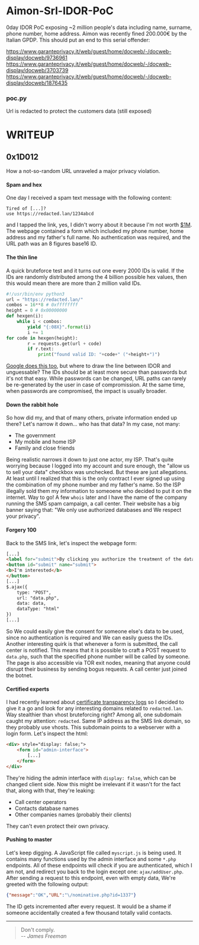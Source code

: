 # Aimon-Srl-IDOR-PoC
0day IDOR PoC exposing ~2 million people's data including name, surname, phone number, home address. 
Aimon was recently fined 200.000€ by the Italian GPDP. This should put an end to this serial offender:

<https://www.garanteprivacy.it/web/guest/home/docweb/-/docweb-display/docweb/9736961>
<https://www.garanteprivacy.it/web/guest/home/docweb/-/docweb-display/docweb/3703739>
<https://www.garanteprivacy.it/web/guest/home/docweb/-/docweb-display/docweb/1876435>

### poc.py
Url is redacted to protect the customers data (still exposed)

# WRITEUP

## 0x1D012
How a not-so-random URL unraveled a major privacy violation.

#### Spam and hex
One day I received a spam text message with the following content:
```
Tired of [...]?
use https://redacted.lan/1234abcd
```
and I tapped the link, yes, I didn't worry about it because I'm not worth [$1M](https://web.archive.org/web/20220113021824/https://citizenlab.ca/2021/09/forcedentry-nso-group-imessage-zero-click-exploit-captured-in-the-wild/).
The webpage contained a form which included my phone number, home address and my father's full name.
No authentication was required, and the URL path was an 8 figures base16 ID.

#### The thin line
A quick bruteforce test and it turns out one every 2000 IDs is valid.
If the IDs are randomly distributed among the 4 billion possible hex values,
then this would mean there are more than 2 million valid IDs.
```python
#!/usr/bin/env python3
url = "https://redacted.lan/"
combos = 16**8 # 0xffffffff 
height = 0 # 0x00000000
def hexgen(i):
    while i < combos:
        yield "{:08X}".format(i)
        i += 1
for code in hexgen(height):
        r = requests.get(url + code)
        if r.text:
        	print("found valid ID: "+code+" ("+height+")")        
```
[Google does this too](https://web.archive.org/web/20211124085739/https://www.theverge.com/2015/6/23/8830977/google-photos-security-public-url-privacy-protected), but where to draw the line between IDOR and unguessable?
The IDs should be at least more secure than passwords but it's not that easy.
While passwords can be changed, URL paths can rarely be re-generated by the user in case of compromission.
At the same time, when passwords are compromised, the impact is usually broader.

#### Down the rabbit hole
So how did my, and that of many others, private information ended up there?
Let's narrow it down... who has that data?
In my case, not many:  

* The government  
* My mobile and home ISP
* Family and close friends  

Being realistic narrows it down to just one actor, my ISP.
That's quite worrying because I logged into my account and sure enough,
the "allow us to sell your data" checkbox was unchecked.
But these are just allegations.
At least until I realized that this is the only contract I ever signed up using the combination of my phone number and my father's name.
So the ISP illegally sold them my information to someoene who decided to put it on the internet.
Way to go!
A few `whois` later and I have the name of the company running the SMS spam campaign, a call center.
Their website has a big banner saying that: "We only use authorized databases and We respect your privacy".

#### Forgery 100
Back to the SMS link, let's inspect the webpage form:
```html
[...]
<label for="submit">By clicking you authorize the treatment of the data.</label>
<button id="submit" name="submit">
<b>I'm interested</b>
</button>
[...]
$.ajax({
	type: "POST",
	url: "data.php",
	data: data,
	dataType: "html"
})
[...]
```
So We could easily give the consent for someone else's data to be used, since no authentication is required and We can easily guess the IDs.
Another interesting quirk is that whenever a form is submitted, the call center is notified.
This means that it is possible to craft a POST request to `data.php`,
such that the specified phone number will be called by someone.
The page is also accessible via TOR exit nodes,
meaning that anyone could disrupt their business by sending bogus requests.
A call center just joined the botnet.

#### Certified experts
I had recently learned about [certificate transparency logs](https://crt.sh)
so I decided to give it a go and look for any interesting domains related to `redacted.lan`.
Way stealthier than vhost bruteforcing right?
Among all, one subdomain caught my attention: `redacted`.
Same IP address as the SMS link domain, so they probably use vhosts.
This subdomain points to a webserver with a login form.
Let's inspect the html:
```html
<div> style="display: false;">
	<form id="admin-interface">
		[...]
	</form>
</div>
```
They're hiding the admin interface with `display: false`, which can be changed client side.
Now this might be irrelevant if it wasn't for the fact that, along with that, they're leaking:

* Call center operators
* Contacts database names
* Other companies names (probably their clients)

They can't even protect their own privacy.

#### Pushing to master
Let's keep digging. A JavaScript file called `myscript.js` is being used.
It contains many functions used by the admin interface and some `*.php` endpoints.
All of these endpoints will check if you are authenticated, which I am not,
and redirect you back to the login except one: `ajax/addUser.php`.
After sending a request to this endpoint, even with empty data, We're greeted with the following output:
```json
{"message":"OK","URL":"\/nominative.php?id=1337"}
```
The ID gets incremented after every request.
It would be a shame if someone accidentally created a few thousand totally valid contacts.

---
> Don't comply.  
> -- _James Freeman_



